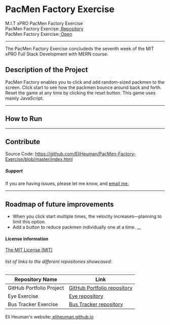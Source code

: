# PacMen Factory Exercise
M.I.T xPRO PacMen Factory Exercise<br>
PacMen Factory Exercise:<a href="https://github.com/EliHeuman/PacMen-Factory-Exercise"> Repository</a><br>
PacMen Factory Exercise:<a href="http://eliheuman.github.io/PacMen-Factory-Exercise/"> Open</a>
___

The PacMen Factory Exercise concludeds the seventh week of the MIT xPRO Full Stack Development with MERN course.

## Description of the Project 
PacMen Factory enables you to click and add random-sized packmen to the screen. Click start to see how the packmen bounce around back and forth. Reset the game at any time by clicking the reset button. This game uses mainly JavaScript.
___
## How to Run


___
## Contribute
Source Code: https://github.com/EliHeuman/PacMen-Factory-Exercise/blob/master/index.html

##### Support
If you are having issues, please let me know, and <a href="mailto:biz.elih@gmail.com"> email me.</a>
___
## Roadmap of future improvements
- When you click start multiple times, the velocity increases—planning to limit this option.
- Add a button to reduce packmen individually one at a time.
__
#### License information

<a href="https://github.com/EliHeuman/PacMen-Factory-Exercise/blob/master/License.txt">The MIT License (MIT)</a>

###### list of links to the different repositories showcased:
Repository Name  | Link
-------------|--------------------
GitHub Portfolio Project | <a href="https://github.com/EliHeuman/eliheuman.github.io">GitHub Portfolio repository</a>
Eye Exercise | <a href="https://github.com/EliHeuman/Eye">Eye repository</a>
Bus Tracker Exercise| <a href="https://github.com/EliHeuman/Real-Time-Bus">Bus Tracker repository</a>

Eli Heuman's website:<a href=https://eliheuman.github.io> eliheuman.github.io</a>
